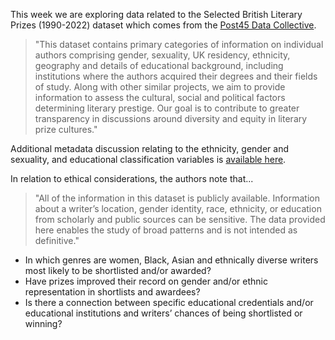 This week we are exploring data related to the Selected British Literary Prizes (1990-2022) dataset which comes from the [Post45 Data Collective](https://data.post45.org/posts/british-literary-prizes/). 

> "This dataset contains primary categories of information on individual authors comprising gender, sexuality, UK residency, ethnicity, geography and details of educational background, 
> including institutions where the authors acquired their degrees and their fields of study. Along with other similar projects, we aim to provide information to assess the cultural, 
> social and political factors determining literary prestige. Our goal is to contribute to greater transparency in discussions around diversity and equity in literary prize cultures." 

Additional metadata discussion relating to the ethnicity, gender and sexuality, and educational classification variables is [available here](https://data.post45.org/posts/british-literary-prizes/). 

In relation to ethical considerations, the authors note that...

> "All of the information in this dataset is publicly available. Information about a writer’s location, gender identity, race, ethnicity, or education from scholarly and public sources can be sensitive.
> The data provided here enables the study of broad patterns and is not intended as definitive."


- In which genres are women, Black, Asian and ethnically diverse writers most likely to be shortlisted and/or awarded?
- Have prizes improved their record on gender and/or ethnic representation in shortlists and awardees?
- Is there a connection between specific educational credentials and/or educational institutions and writers’ chances of being shortlisted or winning?
